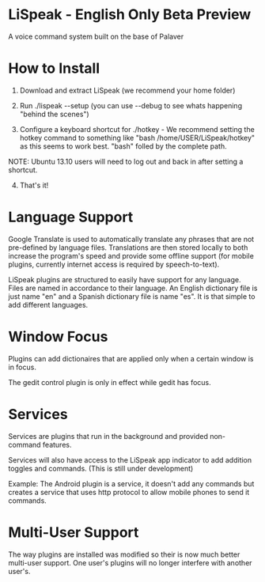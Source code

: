 LiSpeak - English Only Beta Preview
=======

A voice command system built on the base of Palaver

How to Install
======
1. Download and extract LiSpeak (we recommend your home folder)

2. Run ./lispeak --setup          (you can use --debug to see whats happening "behind the scenes")

3. Configure a keyboard shortcut for ./hotkey - We recommend setting the hotkey command to something like "bash /home/USER/LiSpeak/hotkey" as this seems to work best. "bash" folled by the complete path.

NOTE: Ubuntu 13.10 users will need to log out and back in after setting a shortcut. 

4. That's it!

Language Support
======
Google Translate is used to automatically translate any phrases that are not pre-defined by language files. Translations are then stored locally to both increase the program's speed and provide some offline support (for mobile plugins, currently internet access is required by speech-to-text).

LiSpeak plugins are structured to easily have support for any language.
Files are named in accordance to their language. An English dictionary file is just name "en" and a Spanish dictionary file is name "es". It is that simple to add different languages.

Window Focus
=======
Plugins can add dictionaires that are applied only when a certain window is in focus.

The gedit control plugin is only in effect while gedit has focus.

Services
======
Services are plugins that run in the background and provided non-command features.

Services will also have access to the LiSpeak app indicator to add addition toggles and commands. (This is still under development)

Example:
    The Android plugin is a service, it doesn't add any commands but creates a service that uses http protocol to allow mobile phones to send it commands.
    
Multi-User Support
=======
The way plugins are installed was modified so their is now much better multi-user support. One user's plugins will no longer interfere with another user's.
